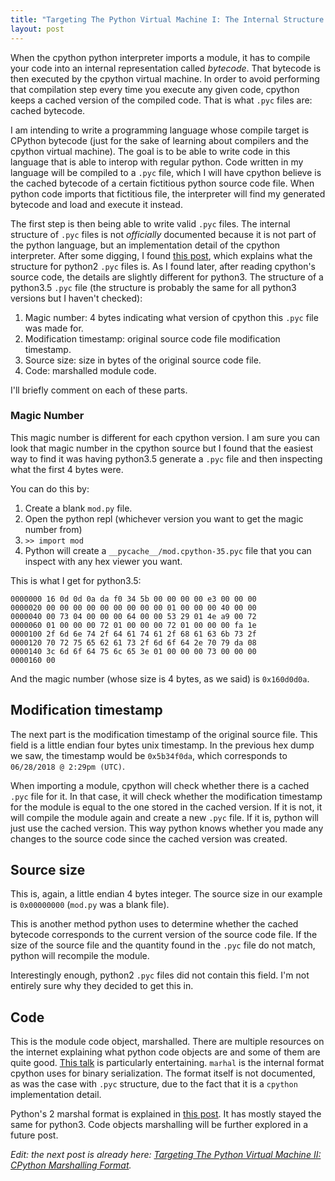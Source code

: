 ```yaml
---
title: "Targeting The Python Virtual Machine I: The Internal Structure of .pyc Files"
layout: post
---
```

When the cpython python interpreter imports a module, it has to
compile your code into an internal representation called _bytecode_.
That bytecode is then executed by the cpython virtual machine.
In order to avoid performing
that compilation step every time you execute
any given code, cpython keeps a cached version of
the compiled code. That is what `.pyc` files
 are: cached bytecode.

I am intending to write a programming language whose compile
target is CPython bytecode (just for the sake of learning
about compilers and the cpython virtual machine). The goal is to
be able to write code in this language that is able to interop
with regular python. Code written in my language will be compiled
to a `.pyc` file, which I will have cpython believe is the cached
bytecode of a certain fictitious python source code
file. When python code imports that fictitious file,
the interpreter will find my generated bytecode and load and execute
it instead.

The first step is then being able to write valid `.pyc` files.
The internal structure of `.pyc` files is not _officially_ documented
because it is not part of the python language, but an implementation
detail of the cpython interpreter. After some digging, I found
[this post](https://nedbatchelder.com/blog/200804/the_structure_of_pyc_files.html),
which explains what the structure for python2 `.pyc` files is.
As I found later,
after reading cpython's source code,
the details are slightly different for python3. The structure of a
python3.5 `.pyc` file (the structure is probably the same for
all python3 versions but I haven't checked):

1. Magic number: 4 bytes indicating what version of cpython this
   `.pyc` file was made for.
2. Modification timestamp: original source code file modification
   timestamp.
3. Source size: size in bytes of the original source code file.
4. Code: marshalled module code.

I'll briefly comment on each of these parts.

### Magic Number
This magic number is different for each cpython version. I am sure
you can look that magic number in the cpython source but I found that
the easiest way to find it was having python3.5 generate a
`.pyc` file and then inspecting what the first 4 bytes were.

You can do this by:
1. Create a blank `mod.py` file.
2. Open the python repl (whichever version you want to get the
   magic number from)
3. `>> import mod`
4. Python will create a `__pycache__/mod.cpython-35.pyc` file that
   you can inspect with any hex viewer you want.

This is what I get for python3.5:

```
0000000 16 0d 0d 0a da f0 34 5b 00 00 00 00 e3 00 00 00
0000020 00 00 00 00 00 00 00 00 00 01 00 00 00 40 00 00
0000040 00 73 04 00 00 00 64 00 00 53 29 01 4e a9 00 72
0000060 01 00 00 00 72 01 00 00 00 72 01 00 00 00 fa 1e
0000100 2f 6d 6e 74 2f 64 61 74 61 2f 68 61 63 6b 73 2f
0000120 70 72 75 65 62 61 73 2f 6d 6f 64 2e 70 79 da 08
0000140 3c 6d 6f 64 75 6c 65 3e 01 00 00 00 73 00 00 00
0000160 00
```
And the magic number (whose size is 4 bytes, as we said) is
`0x160d0d0a`.

## Modification timestamp
The next part is the modification timestamp of
the original source file. This
field is a little endian four bytes unix timestamp. In the previous
hex dump we saw, the timestamp would be `0x5b34f0da`, which
corresponds to `06/28/2018 @ 2:29pm (UTC)`.

When importing a module, cpython will check whether there is a
cached `.pyc` file for it. In that case, it will check whether the
modification timestamp for the module is equal to the one stored
in the cached version. If it is not, it will compile the module again
and create a new `.pyc` file. If it is, python will just use the
cached version. This way python knows whether you made any changes
to the source code since the cached version was created.

## Source size
This is, again, a little endian 4 bytes integer. The source size
in our example is `0x00000000` (`mod.py` was a blank file).

This is another method python uses to determine whether the cached
bytecode corresponds to the current version of the source code file.
If the size of the source file and the quantity found in the `.pyc`
file do not match, python will recompile the module.

Interestingly enough, python2 `.pyc` files did not contain this field.
I'm not entirely sure why they decided to get this in.

## Code
This is the module code object, marshalled. There are multiple resources
on the internet explaining what python code objects are and some of them
are quite good. [This talk](https://www.youtube.com/watch?v=mxjv9KqzwjI)
is particularly entertaining. `marhal` is the internal format cpython
uses for binary serialization. The format itself is not documented,
as was the case with `.pyc` structure, due to the fact that it is a
`cpython` implementation detail.

Python's 2 marshal format is explained in [this post](http://demoseen.com/blog/2010-02-20_Python_Marshal_Format.html).
It has mostly stayed the same for python3. Code objects marshalling
will be further explored in a future post.

_Edit: the next post is already here: [Targeting The Python Virtual Machine II: CPython Marshalling Format](http://blog.braulio.me/2018/07/02/python-marshalling.html)._
